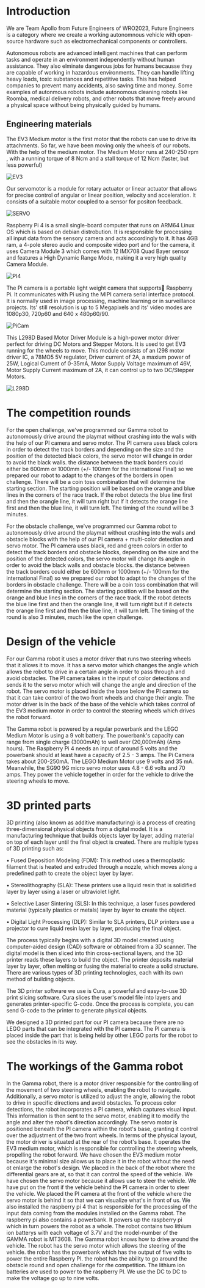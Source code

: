 <h1>Introduction</h1>

We are Team Apollo from Future Engineers of WRO2023, Future Engineers is a category where we create a working autonomnous vehicle with open-source hardware such as electromechanical components or controllers. 

Autonomous robots are advanced intelligent machines that can perform tasks and operate in an environment independently without human assistance. They also elminate dangerous jobs for humans becausse they are capable of working in hazardous environments. They can handle lifting heavy loads, toxic substances and repetitive tasks. This has helped companies to prevent many accidents, also saving time and money. Some examples of autonmous robots include autonomous cleaning robots like Roomba, medical delivery robots, and other robots that move freely around a physical space without being physically guided by humans.

<h2>Engineering materials</h2>
The EV3 Medium motor is the first motor that the robots can use to drive its attachments. So far, we have been moving only the wheels of our robots. With the help of the medium motor. The Medium Motor runs at 240-250 rpm , with a running torque of 8 Ncm and a stall torque of 12 Ncm (faster, but less powerful)

![EV3](https://user-images.githubusercontent.com/101916087/236661666-030f9d6b-68d3-44a4-8af5-b1633461205e.jpeg)



Our servomotor is a module for rotary actuator or linear actuator that allows for precise control of angular or linear position, velocity and acceleration. It consists of a suitable motor coupled to a sensor for positon feedback.

![SERVO](https://user-images.githubusercontent.com/101916087/235341557-77cccdea-9d87-4324-8b55-59c7aa7b43cf.jpeg)

Raspberry Pi 4 is a small single-board computer that runs on ARM64 Linux OS which is based on debian distrobution.
It is responsible for processing all input data from the sensory camera and acts accordingly to it. It has 4GB ram, a 4-pole stereo audio and composite video port and for the camera, it uses Camera Module 3 which comes with 12 IMX708 Quad Bayer sensor and features a High Dynamic Range Mode, making it a very high quality Camera Module. 

![PI4](https://user-images.githubusercontent.com/101916087/235341511-94ac211c-986b-4d27-8e97-62f3fcb628b0.jpeg)

The Pi camera is a portable light weight camera that supports ٍRaspberry Pi. It communicates with Pi using the MIPI camera serial interface protocol. It is normally used in image processing, machine learning or in surveillance projects. Its' still resolution is up to 5 Megapixels and its' video modes are 1080p30, 720p60 and 640 x 480p60/90.

![PiCam](https://user-images.githubusercontent.com/101916087/235341629-eaca2838-3ec3-4641-97b5-8107403502fa.jpeg)

This L298D Based Motor Driver Module is a high-power motor driver perfect for driving DC Motors and Stepper Motors. It is used to get EV3 running for the wheels to move. This module consists of an l298 motor driver IC, a 78MO5 5V regulator, Driver current of 2A, a maxium power of 25W, Logical Current of 0-35mA, Motor Supply Voltage maximum of 46V, Motor Supply Current maximum of 2A, it can control up to two DC/Stepper Motors.

![L298D](https://user-images.githubusercontent.com/101916087/235342951-ed8c2e5c-3eb2-4694-af8b-07a9a87a359e.jpeg)

<h1>The competition rounds</h1>

For the open challenge, we've programmed our Gamma robot to autonomously drive around the playmat without crashing into the walls with the help of our PI camera and servo motor. The PI camera uses black colors in order to detect the track borders and depending on the size and the position of the detected black colors, the servo motor will change in order to avoid the black walls. the distance between the track borders could either be 600mm or 1000mm (+/- 100mm for the international Final) so we prepared our robot to adapt to the changes of the borders in open challenge. There will be a coin toss combination that will determine the starting section. The starting position will be based on the orange and blue lines in the corners of the race track. If the robot detects the blue line first and then the orangle line, it will turn right but if it detects the orange line first and then the blue line, it will turn left. The timing of the round will be 3 minutes.

For the obstacle challenge, we've programmed our Gamma robot to autonomously drive around the playmat without crashing into the walls and obstacle blocks with the help of our PI camera + multi-color detection and servo motor. The PI camera uses black, red and green colors in order to detect the track borders and obstacle blocks, depending on the size and the position of the detected colors, the servo motor will change its angle in order to avoid the black walls and obstacle blocks. the distance between the track borders could either be 600mm or 1000mm (+/- 100mm for the international Final) so we prepared our robot to adapt to the changes of the borders in obstacle challenge. There will be a coin toss combination that will determine the starting section. The starting position will be based on the orange and blue lines in the corners of the race track. If the robot detects the blue line first and then the orangle line, it will turn right but if it detects the orange line first and then the blue line, it will turn left. The timing of the round is also 3 minutes, much like the open challenge.

<h1>Design of the vehicle</h1>

For our Gamma robot it uses a motor driver that runs two steering wheels that it allows it to move. It has a servo motor which changes the angle which allows the robot to drive in a certain angle in order to pass through and avoid obstacles. The PI camera takes in the input of color detections and sends it to the servo motor which will change the angle and direction of the robot. The servo motor is placed inside the base below the PI camera so that it can take control of the two front wheels and change their angle. The motor driver is in the back of the base of the vehicle which takes control of the EV3 medium motor in order to control the steering wheels which drives the robot forward.

The Gamma robot is powered by a regular powerbank and the LEGO Medium Motor is using a 9 volt battery. The powerbank's capacity can range from single charge (3000mAh) to well over (20,000mAh) (Amp hours).
The Raspberry Pi 4 needs an input of around 5 volts and the powerbank should at least have a capacity of 2.5 - 3 amps. The Pi Camera takes about 200-250mA. The LEGO Medium Motor use 9 volts and 35 mA. Meanwhile, the SG90 9G micro servo motor uses 4.8 - 6.6 volts and 70 amps. They power the vehicle together in order for the vehicle to drive the steering wheels to move.                

<h1>3D printed parts</h1>

3D printing (also known as additive manufacturing) is a process of creating three-dimensional physical objects from a digital model. It is a manufacturing technique that builds objects layer by layer, adding material on top of each layer until the final object is created. There are multiple types of 3D printing such as:

• Fused Deposition Modeling (FDM): This method uses a thermoplastic filament that is heated and extruded through a nozzle, which moves along a predefined path to create the object layer by layer.

• Stereolithography (SLA): These printers use a liquid resin that is solidified layer by layer using a laser or ultraviolet light.

• Selective Laser Sintering (SLS): In this technique, a laser fuses powdered material (typically plastics or metals) layer by layer to create the object.

• Digital Light Processing (DLP): Similar to SLA printers, DLP printers use a projector to cure liquid resin layer by layer, producing the final object.

The process typically begins with a digital 3D model created using computer-aided design (CAD) software or obtained from a 3D scanner. The digital model is then sliced into thin cross-sectional layers, and the 3D printer reads these layers to build the object. The printer deposits material layer by layer, often melting or fusing the material to create a solid structure. There are various types of 3D printing technologies, each with its own method of building objects. 

The 3D printer software we use is Cura, a powerful and easy-to-use 3D print slicing software. Cura slices the user's model file into layers and generates printer-specific G-code.
Once the process is complete, you can send G-code to the printer to generate physical objects.

We designed a 3D printed part for our PI camera because there are no LEGO parts that can be integrated with the PI camera. The PI camera is placed inside the part that is being held by other LEGO parts for the robot to see the obstacles in its way. 

<h1>The workings of the Gamma robot</h1>

In the Gamma robot, there is a motor driver responsible for the controlling of the movement of two steering wheels, enabling the robot to navigate. Additionally, a servo motor is utilized to adjust the angle, allowing the robot to drive in specific directions and avoid obstacles.
To process color detections, the robot incorporates a PI camera, which captures visual input. This information is then sent to the servo motor, enabling it to modify the angle and alter the robot's direction accordingly.
The servo motor is positioned beneath the PI camera within the robot's base, granting it control over the adjustment of the two front wheels. In terms of the physical layout, the motor driver is situated at the rear of the robot's base. It operates the EV3 medium motor, which is responsible for controlling the steering wheels, propelling the robot forward. We have chosen the EV3 medium motor because it's minimal size allows us to place it in the robot without the need ot enlarge the robot's design. We placed in the back of the robot where the differential gears are at, so that it can control the speed of the vehicle. We have chosen the servo motor because it allows use to steer the vehicle. We have put on the front if the vehicle behind the PI camera in order to steer the vehicle. We placed the PI camera at the front of the vehicle where the servo motor is behind it so that we can visualize what's in front of us. We also installed the raspberry pi 4 that is responsible for the processing of the input data coming from the modules installed on the Gamma robot. The raspberry pi also contains a powerbank. It powers up the raspberry pi which in turn powers the robot as a whole.
The robot contains two lithium ion batterys with each voltage of 3.7V and the model-number of the GAMMA robot is MT3608.
The Gamma robot knows how to drive around the vehicle. The robot has the servo motor which allows the steering of the vehicle.
the robot has the powerbank which has the output of five volts to power the entire Raspberry PI. the robot has the ability to go around the obstacle round and open challenge for rhe competition.
The lithium ion batteries are used to power to the raspberry PI. We use the DC to DC to make the voltage go up to nine volts.






